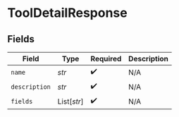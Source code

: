 # ToolDetailResponse


## Fields

| Field              | Type               | Required           | Description        |
| ------------------ | ------------------ | ------------------ | ------------------ |
| `name`             | *str*              | :heavy_check_mark: | N/A                |
| `description`      | *str*              | :heavy_check_mark: | N/A                |
| `fields`           | List[*str*]        | :heavy_check_mark: | N/A                |